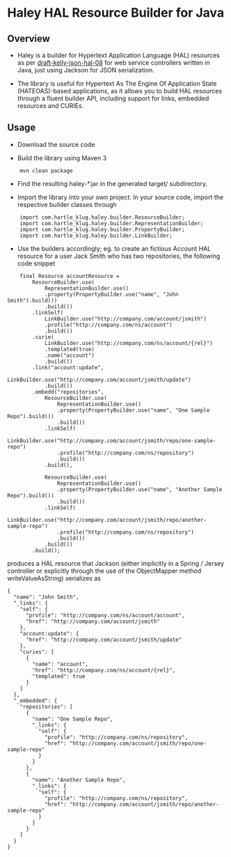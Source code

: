 # Haley HAL Resource Builder for Java

## Overview

* Haley is a builder for Hypertext Application Language (HAL) resources as
  per [draft-kelly-json-hal-08](https://www.ietf.org/archive/id/draft-kelly-json-hal-08.txt)
  for web service controllers written in Java, just using Jackson for JSON
  serialization.

* The library is useful for Hypertext As The Engine Of Application State
  (HATEOAS)-based applications, as it allows you to build HAL resources
  through a fluent builder API, including support for links, embedded
  resources and CURIEs.

## Usage

* Download the source code

* Build the library using Maven 3

```
	mvn clean package
```

* Find the resulting haley-*.jar in the generated target/ subdirectory.

* Import the library into your own project. In your source code, import
the respective builder classes through

```
	import com.hartle_klug.haley.builder.ResourceBuilder;
	import com.hartle_klug.haley.builder.RepresentationBuilder;
	import com.hartle_klug.haley.builder.PropertyBuilder;
	import com.hartle_klug.haley.builder.LinkBuilder;
```

* Use the builders accordingly; eg. to create an fictious Account HAL
  resource for a user Jack Smith who has two repositories, the following
  code snippet

```
	final Resource accountResource =
		ResourceBuilder.use(
			RepresentationBuilder.use()
			.property(PropertyBuilder.use("name", "John Smith").build())
			.build())
		.linkSelf(
			LinkBuilder.use("http://company.com/account/jsmith")
			.profile("http://company.com/ns/account")
			.build())
		.curie(
			LinkBuilder.use("http://company.com/ns/account/{rel}")
			.templated(true)
			.name("account")
			.build())
		.link("account:update",
			LinkBuilder.use("http://company.com/account/jsmith/update")
			.build())
		.embedd("repositories",
			ResourceBuilder.use(
				RepresentationBuilder.use()
				.property(PropertyBuilder.use("name", "One Sample Repo").build())
				.build())
			.linkSelf(
				LinkBuilder.use("http://company.com/account/jsmith/repo/one-sample-repo")
				.profile("http://company.com/ns/repository")
				.build())
			.build(),
			
			ResourceBuilder.use(
				RepresentationBuilder.use()
				.property(PropertyBuilder.use("name", "Another Sample Repo").build())
				.build())
			.linkSelf(
				LinkBuilder.use("http://company.com/account/jsmith/repo/another-sample-repo")
				.profile("http://company.com/ns/repository")
				.build())
			.build())
		.build();
```

produces a HAL resource that Jackson (either implicitly in a Spring / Jersey controller or explicitly
through the use of the ObjectMapper method writeValueAsString) serializes as

```
{
  "name": "John Smith",
  "_links": {
    "self": {
      "profile": "http://company.com/ns/account/account",
      "href": "http://company.com/account/jsmith"
    },
    "account:update": {
      "href": "http://company.com/account/jsmith/update"
    },
    "curies": [
      {
        "name": "account",
        "href": "http://company.com/ns/account/{rel}",
        "templated": true
      }
    ]
  },
  "_embedded": {
    "repositories": [
      {
        "name": "One Sample Repo",
        "_links": {
          "self": {
            "profile": "http://company.com/ns/repository",
            "href": "http://company.com/account/jsmith/repo/one-sample-repo"
          }
        }
      },
      {
        "name": "Another Sample Repo",
        "_links": {
          "self": {
            "profile": "http://company.com/ns/repository",
            "href": "http://company.com/account/jsmith/repo/another-sample-repo"
          }
        }
      }
    ]
  }
}
```


